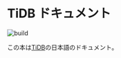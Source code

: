 # TiDB ドキュメント

![build](https://travis-ci.com/you06/tidb-docs-jp.svg?branch=master)

この本は[TiDB](https://github.com/pingcap/tidb)の日本語のドキュメント。
